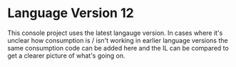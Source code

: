# Language Version 12

This console project uses the latest langauge version. In cases where it's unclear how
consumption is / isn't working in earlier language versions the same consumption code
can be added here and the IL can be compared to get a clearer picture of what's going on.
